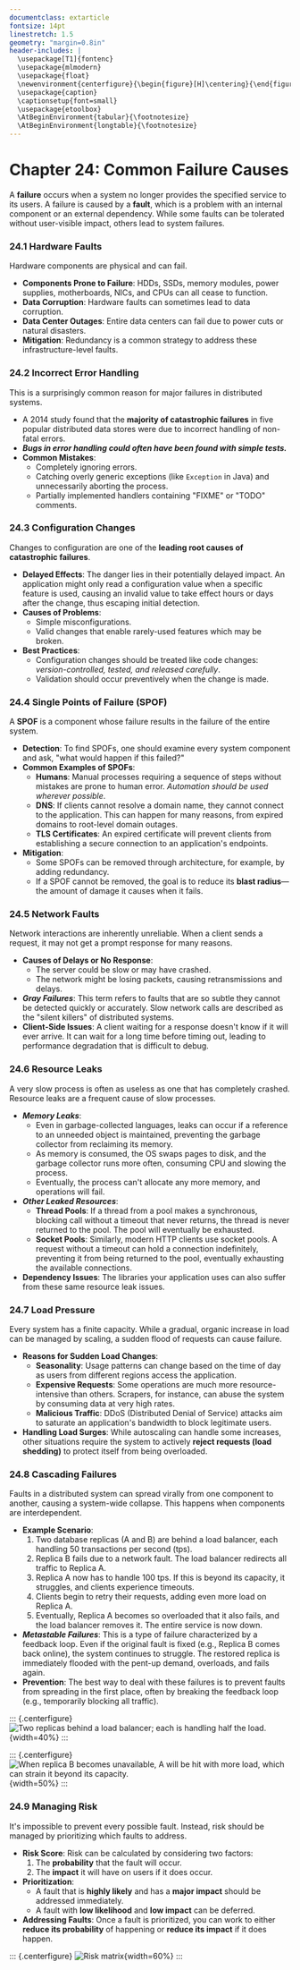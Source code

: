 ```yaml
---
documentclass: extarticle
fontsize: 14pt
linestretch: 1.5
geometry: "margin=0.8in"
header-includes: |
  \usepackage[T1]{fontenc}
  \usepackage{mlmodern}
  \usepackage{float}
  \newenvironment{centerfigure}{\begin{figure}[H]\centering}{\end{figure}}
  \usepackage{caption}
  \captionsetup{font=small}
  \usepackage{etoolbox}
  \AtBeginEnvironment{tabular}{\footnotesize}
  \AtBeginEnvironment{longtable}{\footnotesize}
---
```


# Chapter 24: Common Failure Causes

A **failure** occurs when a system no longer provides the specified service to its users. A failure is caused by a **fault**, which is a problem with an internal component or an external dependency. While some faults can be tolerated without user-visible impact, others lead to system failures.

### 24.1 Hardware Faults

Hardware components are physical and can fail.

- **Components Prone to Failure**: HDDs, SSDs, memory modules, power supplies, motherboards, NICs, and CPUs can all cease to function.
- **Data Corruption**: Hardware faults can sometimes lead to data corruption.
- **Data Center Outages**: Entire data centers can fail due to power cuts or natural disasters.
- **Mitigation**: Redundancy is a common strategy to address these infrastructure-level faults.

### 24.2 Incorrect Error Handling

This is a surprisingly common reason for major failures in distributed systems.

- A 2014 study found that the **majority of catastrophic failures** in five popular distributed data stores were due to incorrect handling of non-fatal errors.
- **_Bugs in error handling could often have been found with simple tests._**
- **Common Mistakes**:
  - Completely ignoring errors.
  - Catching overly generic exceptions (like `Exception` in Java) and unnecessarily aborting the process.
  - Partially implemented handlers containing "FIXME" or "TODO" comments.

### 24.3 Configuration Changes

Changes to configuration are one of the **leading root causes of catastrophic failures**.

- **Delayed Effects**: The danger lies in their potentially delayed impact. An application might only read a configuration value when a specific feature is used, causing an invalid value to take effect hours or days after the change, thus escaping initial detection.
- **Causes of Problems**:
  - Simple misconfigurations.
  - Valid changes that enable rarely-used features which may be broken.
- **Best Practices**:
  - Configuration changes should be treated like code changes: _version-controlled, tested, and released carefully_.
  - Validation should occur preventively when the change is made.

### 24.4 Single Points of Failure (SPOF)

A **SPOF** is a component whose failure results in the failure of the entire system.

- **Detection**: To find SPOFs, one should examine every system component and ask, "what would happen if this failed?"
- **Common Examples of SPOFs**:
  - **Humans**: Manual processes requiring a sequence of steps without mistakes are prone to human error. _Automation should be used wherever possible_.
  - **DNS**: If clients cannot resolve a domain name, they cannot connect to the application. This can happen for many reasons, from expired domains to root-level domain outages.
  - **TLS Certificates**: An expired certificate will prevent clients from establishing a secure connection to an application's endpoints.
- **Mitigation**:
  - Some SPOFs can be removed through architecture, for example, by adding redundancy.
  - If a SPOF cannot be removed, the goal is to reduce its **blast radius**—the amount of damage it causes when it fails.

### 24.5 Network Faults

Network interactions are inherently unreliable. When a client sends a request, it may not get a prompt response for many reasons.

- **Causes of Delays or No Response**:
  - The server could be slow or may have crashed.
  - The network might be losing packets, causing retransmissions and delays.
- **_Gray Failures_**: This term refers to faults that are so subtle they cannot be detected quickly or accurately. Slow network calls are described as the "silent killers" of distributed systems.
- **Client-Side Issues**: A client waiting for a response doesn't know if it will ever arrive. It can wait for a long time before timing out, leading to performance degradation that is difficult to debug.

### 24.6 Resource Leaks

A very slow process is often as useless as one that has completely crashed. Resource leaks are a frequent cause of slow processes.

- **_Memory Leaks_**:
  - Even in garbage-collected languages, leaks can occur if a reference to an unneeded object is maintained, preventing the garbage collector from reclaiming its memory.
  - As memory is consumed, the OS swaps pages to disk, and the garbage collector runs more often, consuming CPU and slowing the process.
  - Eventually, the process can't allocate any more memory, and operations will fail.
- **_Other Leaked Resources_**:
  - **Thread Pools**: If a thread from a pool makes a synchronous, blocking call without a timeout that never returns, the thread is never returned to the pool. The pool will eventually be exhausted.
  - **Socket Pools**: Similarly, modern HTTP clients use socket pools. A request without a timeout can hold a connection indefinitely, preventing it from being returned to the pool, eventually exhausting the available connections.
- **Dependency Issues**: The libraries your application uses can also suffer from these same resource leak issues.

### 24.7 Load Pressure

Every system has a finite capacity. While a gradual, organic increase in load can be managed by scaling, a sudden flood of requests can cause failure.

- **Reasons for Sudden Load Changes**:
  - **Seasonality**: Usage patterns can change based on the time of day as users from different regions access the application.
  - **Expensive Requests**: Some operations are much more resource-intensive than others. Scrapers, for instance, can abuse the system by consuming data at very high rates.
  - **Malicious Traffic**: DDoS (Distributed Denial of Service) attacks aim to saturate an application's bandwidth to block legitimate users.
- **Handling Load Surges**: While autoscaling can handle some increases, other situations require the system to actively **reject requests (load shedding)** to protect itself from being overloaded.

### 24.8 Cascading Failures

Faults in a distributed system can spread virally from one component to another, causing a system-wide collapse. This happens when components are interdependent.

- **Example Scenario**:
  1.  Two database replicas (A and B) are behind a load balancer, each handling 50 transactions per second (tps).
  2.  Replica B fails due to a network fault. The load balancer redirects all traffic to Replica A.
  3.  Replica A now has to handle 100 tps. If this is beyond its capacity, it struggles, and clients experience timeouts.
  4.  Clients begin to retry their requests, adding even more load on Replica A.
  5.  Eventually, Replica A becomes so overloaded that it also fails, and the load balancer removes it. The entire service is now down.
- **_Metastable Failures_**: This is a type of failure characterized by a feedback loop. Even if the original fault is fixed (e.g., Replica B comes back online), the system continues to struggle. The restored replica is immediately flooded with the pent-up demand, overloads, and fails again.
- **Prevention**: The best way to deal with these failures is to prevent faults from spreading in the first place, often by breaking the feedback loop (e.g., temporarily blocking all traffic).

::: {.centerfigure}
![Two replicas behind a load balancer; each is handling half the load.](24_1.png){width=40%}
:::

::: {.centerfigure}
![When replica B becomes unavailable, A will be hit with more load, which can strain it beyond its capacity.](24_2.png){width=50%}
:::

### 24.9 Managing Risk

It's impossible to prevent every possible fault. Instead, risk should be managed by prioritizing which faults to address.

- **Risk Score**: Risk can be calculated by considering two factors:
  1.  The **probability** that the fault will occur.
  2.  The **impact** it will have on users if it does occur.
- **Prioritization**:
  - A fault that is **highly likely** and has a **major impact** should be addressed immediately.
  - A fault with **low likelihood** and **low impact** can be deferred.
- **Addressing Faults**: Once a fault is prioritized, you can work to either **reduce its probability** of happening or **reduce its impact** if it does happen.

::: {.centerfigure}
![Risk matrix](24_3.png){width=60%}
:::
